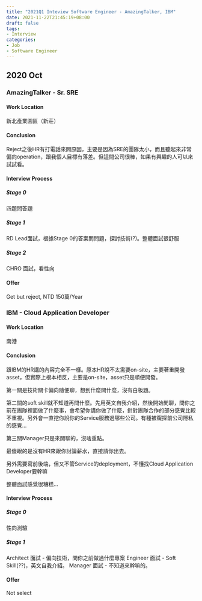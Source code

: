 ```yaml
---
title: "2021Q1 Inteview Software Engineer - AmazingTalker, IBM"
date: 2021-11-22T21:45:19+08:00
draft: false
tags:
- Interview
categories:
- Job
- Software Engineer
---
```


## 2020 Oct

### AmazingTalker - Sr. SRE

#### Work Location
新北產業園區（新莊）

#### Conclusion
Reject之後HR有打電話來問原因，主要是因為SRE的團隊太小，而且聽起來非常偏向operation，跟我個人目標有落差。但這間公司很棒，如果有興趣的人可以來試試看。

#### Interview Process

##### Stage 0
四題問答題

##### Stage 1
RD Lead面試，根據Stage 0的答案問問題，探討技術(?)。整體面試很舒服

##### Stage 2
CHRO 面試，看性向

#### Offer
Get but reject, NTD 150萬/Year


### IBM - Cloud Application Developer

#### Work Location
南港

#### Conclusion
跟IBM的HR講的內容完全不一樣。原本HR說不太需要on-site，主要著重開發asset，但實際上根本相反，主要是on-site，asset只是順便開發。

第一關是技術關卡偏向隨便聊，想到什麼問什麼，沒有白板題。

第二關的soft skill就不知道再問什麼。先用英文自我介紹，然後開始閒聊，問你之前在團隊裡面做了什麼事，會希望你講你做了什麼，針對團隊合作的部分感覺比較不重視。另外會一直挖你說你的Service服務過哪些公司。有種被窺探前公司隱私的感覺...

第三關Manager只是來閒聊的，沒啥重點。

最傻眼的是沒有HR來跟你討論薪水，直接請你出去。

另外需要寫前後端，但又不管Service的deployment，不懂找Cloud Application Developer要幹嘛

整體面試感覺很糟糕...

#### Interview Process

##### Stage 0
性向測驗

##### Stage 1
Architect 面試 - 偏向技術，問你之前做過什麼專案
Engineer 面試 - Soft Skill(??)，英文自我介紹。
Manager 面試 - 不知道來幹嘛的。

#### Offer
Not select